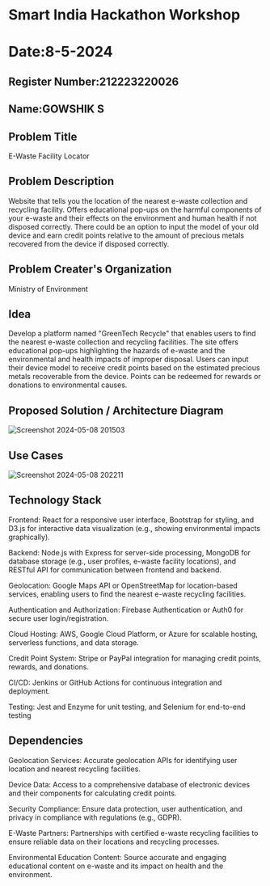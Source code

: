# Smart India Hackathon Workshop
# Date:8-5-2024
## Register Number:212223220026
## Name:GOWSHIK S
## Problem Title
E-Waste Facility Locator
## Problem Description
Website that tells you the location of the nearest e-waste collection and recycling facility. Offers educational pop-ups on the harmful components of your e-waste and their effects on the environment and human health if not disposed correctly. There could be an option to input the model of your old device and earn credit points relative to the amount of precious metals recovered from the device if disposed correctly.
## Problem Creater's Organization
Ministry of Environment

## Idea
Develop a platform named "GreenTech Recycle" that enables users to find the nearest e-waste collection and recycling facilities. The site offers educational pop-ups highlighting the hazards of e-waste and the environmental and health impacts of improper disposal. Users can input their device model to receive credit points based on the estimated precious metals recoverable from the device. Points can be redeemed for rewards or donations to environmental causes.

## Proposed Solution / Architecture Diagram
![Screenshot 2024-05-08 201503](https://github.com/gowshik145/SIHPS/assets/155086127/ebb2a5a2-86c0-46f1-ac50-01a27ffedeae)


## Use Cases
![Screenshot 2024-05-08 202211](https://github.com/gowshik145/SIHPS/assets/155086127/e5977c56-7dd9-4e26-96fd-f25ac0b72150)


## Technology Stack
Frontend: React for a responsive user interface, Bootstrap for styling, and D3.js for interactive data visualization (e.g., showing environmental impacts graphically).

Backend: Node.js with Express for server-side processing, MongoDB for database storage (e.g., user profiles, e-waste facility locations), and RESTful API for communication between frontend and backend.

Geolocation: Google Maps API or OpenStreetMap for location-based services, enabling users to find the nearest e-waste recycling facilities.

Authentication and Authorization: Firebase Authentication or Auth0 for secure user login/registration.

Cloud Hosting: AWS, Google Cloud Platform, or Azure for scalable hosting, serverless functions, and data storage.

Credit Point System: Stripe or PayPal integration for managing credit points, rewards, and donations.

CI/CD: Jenkins or GitHub Actions for continuous integration and deployment.

Testing: Jest and Enzyme for unit testing, and Selenium for end-to-end testing

## Dependencies
Geolocation Services: Accurate geolocation APIs for identifying user location and nearest recycling facilities.

Device Data: Access to a comprehensive database of electronic devices and their components for calculating credit points.

Security Compliance: Ensure data protection, user authentication, and privacy in compliance with regulations (e.g., GDPR).

E-Waste Partners: Partnerships with certified e-waste recycling facilities to ensure reliable data on their locations and recycling processes.

Environmental Education Content: Source accurate and engaging educational content on e-waste and its impact on health and the environment.
